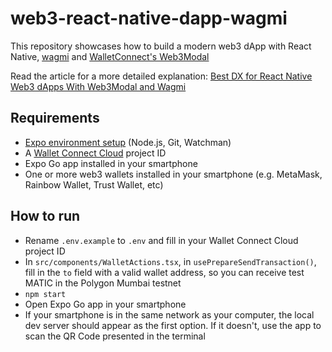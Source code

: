 # web3-react-native-dapp-wagmi

This repository showcases how to build a modern web3 dApp with React Native, [wagmi](https://wagmi.sh) and [WalletConnect's Web3Modal](https://docs.walletconnect.com/web3modal/react-native/about)

Read the article for a more detailed explanation: [Best DX for React Native Web3 dApps With Web3Modal and Wagmi](https://www.callstack.com/blog/best-dx-for-react-native-web3-dapps-with-web3modal-and-wagmi)

## Requirements

- [Expo environment setup](https://docs.expo.dev/get-started/installation/#requirements) (Node.js, Git, Watchman)
- A [Wallet Connect Cloud](https://cloud.walletconnect.com/sign-in) project ID
- Expo Go app installed in your smartphone
- One or more web3 wallets installed in your smartphone (e.g. MetaMask, Rainbow Wallet, Trust Wallet, etc)

## How to run

- Rename `.env.example` to `.env` and fill in your Wallet Connect Cloud project ID
- In `src/components/WalletActions.tsx`, in `usePrepareSendTransaction()`, fill in the `to` field with a valid wallet address, so you can receive test MATIC in the Polygon Mumbai testnet
- `npm start`
- Open Expo Go app in your smartphone
- If your smartphone is in the same network as your computer, the local dev server should appear as the first option. If it doesn't, use the app to scan the QR Code presented in the terminal
